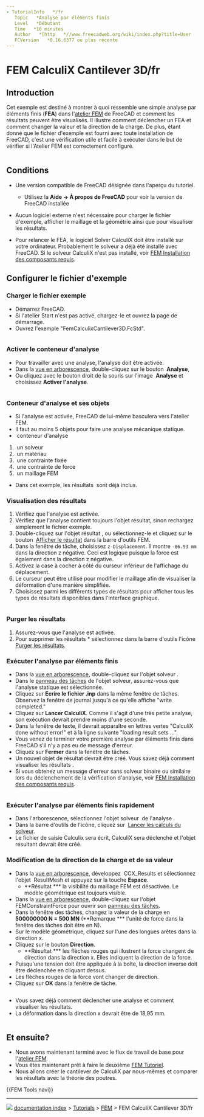 ```yaml
---
- TutorialInfo   */fr
   Topic   *Analyse par éléments finis
   Level   *Débutant
   Time   *10 minutes
   Author   *[http   *//www.freecadweb.org/wiki/index.php?title=User   *Berndhahnebach Bernd]
   FCVersion   *0.16.6377 ou plus récente
---
```


# FEM CalculiX Cantilever 3D/fr





## Introduction

Cet exemple est destiné à montrer à quoi ressemble une simple analyse par éléments finis (**FEA**) dans l\'[atelier FEM](FEM_Workbench/fr.md) de FreeCAD et comment les résultats peuvent être visualisés. Il illustre comment déclencher un FEA et comment changer la valeur et la direction de la charge. De plus, étant donné que le fichier d\'exemple est fourni avec toute installation de FreeCAD, c\'est une vérification utile et facile à exécuter dans le but de vérifier si l\'Atelier FEM est correctement configuré.

<img alt="" src=images/FEM_example01_pic10.png  style="width   *700px;">

## Conditions

-   Une version compatible de FreeCAD désignée dans l\'aperçu du tutoriel.

       *   Utilisez la **Aide → À propos de FreeCAD** pour voir la version de FreeCAD installée
-   Aucun logiciel externe n\'est nécessaire pour charger le fichier d\'exemple, afficher le maillage et la géométrie ainsi que pour visualiser les résultats.
-   Pour relancer le FEA, le logiciel Solver CalculiX doit être installé sur votre ordinateur. Probablement le solveur a déjà été installé avec FreeCAD. Si le solveur CalculiX n\'est pas installé, voir [FEM Installation des composants requis](FEM_Install/fr.md).

## Configurer le fichier d\'exemple 

### Charger le fichier exemple 

-   Démarrez FreeCAD.
-   Si l\'atelier Start n\'est pas activé, chargez-le et ouvrez la page de démarrage.
-   Ouvrez l\'exemple \"FemCalculixCantilever3D.FcStd\".

<img alt="" src=images/FEM_example01_pic11.png  style="width   *700px;">

### Activer le conteneur d\'analyse 

-   Pour travailler avec une analyse, l\'analyse doit être activée.
-   Dans la [vue en arborescence](Tree_view/fr.md), double-cliquez sur le bouton <img alt="" src=images/FEM_Analysis.svg  style="width   *24px;"> **Analyse**,
-   Ou cliquez avec le bouton droit de la souris sur l\'image <img alt="" src=images/FEM_Analysis.svg  style="width   *24px;"> **Analyse** et choisissez **Activer l'analyse**.

<img alt="" src=images/FEM_example01_pic12.png  style="width   *700px;">

### Conteneur d\'analyse et ses objets 

-   Si l\'analyse est activée, FreeCAD de lui-même basculera vers l\'atelier FEM.
-   Il faut au moins 5 objets pour faire une analyse mécanique statique.
-   <img alt="" src=images/FEM_Analysis.svg  style="width   *24px;"> conteneur d\'analyse

1.  <img alt="" src=images/FEM_SolverCalculixCxxtools.svg  style="width   *24px;"> un solveur
2.  <img alt="" src=images/FEM_MaterialSolid.svg  style="width   *24px;"> un matériau
3.  <img alt="" src=images/FEM_ConstraintFixed.png  style="width   *24px;"> une contrainte fixée
4.  <img alt="" src=images/FEM_ConstraintForce.svg  style="width   *24px;"> une contrainte de force
5.  <img alt="" src=images/FEM_FEMMesh.svg  style="width   *24px;"> un maillage FEM

-   Dans cet exemple, les résultats <img alt="" src=images/FEM_ResultShow.svg  style="width   *24px;"> sont déjà inclus.

### Visualisation des résultats 

1.  Vérifiez que l\'analyse est activée.
2.  Vérifiez que l\'analyse contient toujours l\'objet résultat, sinon rechargez simplement le fichier exemple.
3.  Double-cliquez sur l\'objet résultat <img alt="" src=images/FEM_ResultShow.svg  style="width   *24px;">, ou sélectionnez-le et cliquez sur le bouton <img alt="" src=images/FEM_ResultShow.svg  style="width   *24px;"> [Afficher le résultat](FEM_ResultShow/fr.md) dans la barre d\'outils FEM.
4.  Dans la fenêtre de tâche, choisissez `z-Displacement`. Il montre `-86.93 mm` dans la direction z négative. Ceci est logique puisque la force est également dans la direction z négative.
5.  Activez la case à cocher à côté du curseur inférieur de l\'affichage du déplacement.
6.  Le curseur peut être utilisé pour modifier le maillage afin de visualiser la déformation d\'une manière simplifiée.
7.  Choisissez parmi les différents types de résultats pour afficher tous les types de résultats disponibles dans l\'interface graphique.

<img alt="" src=images/FEM_example01_pic13.png  style="width   *400px;">

### Purger les résultats 

1.  Assurez-vous que l\'analyse est activée.
2.  Pour supprimer les résultats    * sélectionnez dans la barre d\'outils l\'icône <img alt="" src=images/FEM_ResultsPurge.svg  style="width   *24px;"> [Purger les résultats](FEM_ResultsPurge/fr.md).

### Exécuter l\'analyse par éléments finis 

-   Dans la [vue en arborescence](Tree_view/fr.md), double-cliquez sur l\'objet solveur <img alt="" src=images/FEM_SolverCalculixCxxtools.svg  style="width   *24px;">.
-   Dans le [panneau des tâches](Task_panel/fr.md) de l\'objet solveur, assurez-vous que l\'analyse statique est sélectionnée.
-   Cliquez sur **Ecrire le fichier .inp** dans la même fenêtre de tâches. Observez la fenêtre de journal jusqu\'à ce qu\'elle affiche \"write completed.\"
-   Cliquez sur **Lancer CalculiX**. Comme il s\'agit d\'une très petite analyse, son exécution devrait prendre moins d\'une seconde.
-   Dans la fenêtre de texte, il devrait apparaître en lettres vertes \"CalculiX done without error!\" et à la ligne suivante \"loading result sets \...\".
-   Vous venez de terminer votre première analyse par éléments finis dans FreeCAD s\'il n\'y a pas eu de message d\'erreur.
-   Cliquez sur **Fermer** dans la fenêtre de tâches.
-   Un nouvel objet de résultat devrait être créé. Vous savez déjà comment visualiser les résultats .
-   Si vous obtenez un message d\'erreur sans solveur binaire ou similaire lors du déclenchement de la vérification d\'analyse, voir [FEM Installation des composants requis](FEM_Install/fr.md).

<img alt="" src=images/FEM_example01_pic14.png  style="width   *400px;">

### Exécuter l\'analyse par éléments finis rapidement 

-   Dans l\'arborescence, sélectionnez l\'objet solveur <img alt="" src=images/FEM_SolverCalculixCxxtools.svg  style="width   *24px;"> de l\'analyse <img alt="" src=images/FEM_Analysis.svg  style="width   *24px;">.
-   Dans la barre d\'outils de l\'icône, cliquez sur <img alt="" src=images/FEM_SolverRun.svg  style="width   *24px;"> [Lancer les calculs du solveur](FEM_SolverRun/fr.md).
-   Le fichier de saisie Calculix sera écrit, CalculiX sera déclenché et l\'objet résultant devrait être créé.

### Modification de la direction de la charge et de sa valeur 

-   Dans la [vue en arborescence](Tree_view/fr.md), développez <img alt="" src=images/FEM_ResultShow.svg  style="width   *24px;"> CCX_Results et sélectionnez l\'objet <img alt="" src=images/FEM_MeshResult.svg  style="width   *24px;"> ResultMesh et appuyez sur la touche **Espace**.
    -   **Résultat    *** la visibilité du maillage FEM est désactivée. Le modèle géométrique est toujours visible.
-   Dans la [vue en arborescence](Tree_view/fr.md), double-cliquez sur l\'objet <img alt="" src=images/FEM_ConstraintForce.svg  style="width   *24px;"> FEMConstraintForce pour ouvrir son [panneau des tâches](Task_panel/fr.md).
-   Dans la fenêtre des tâches, changez la valeur de la charge en **500000000 N = 500 MN** (**Remarque    *** l\'unité de force dans la fenêtre des tâches doit être en N).
-   Sur le modèle géométrique, cliquez sur l\'une des longues arêtes dans la direction x.
-   Cliquez sur le bouton **Direction**.
    -   **Résultat    *** les flèches rouges qui illustrent la force changent de direction dans la direction x. Elles indiquent la direction de la force.
-   Puisqu\'une tension doit être appliquée à la boîte, la direction inverse doit être déclenchée en cliquant dessus.
-   Les flèches rouges de la force vont changer de direction.
-   Cliquez sur **OK** dans la fenêtre de tâche.

<img alt="" src=images/FEM_example01_pic15.png  style="width   *700px;">

-   Vous savez déjà comment déclencher une analyse et comment visualiser les résultats.
-   La déformation dans la direction x devrait être de 18,95 mm.

<img alt="" src=images/FEM_example01_pic16.png  style="width   *400px;">

## Et ensuite? 

-   Nous avons maintenant terminé avec le flux de travail de base pour l\'[atelier FEM](FEM_Workbench/fr.md).
-   Vous êtes maintenant prêt à faire le deuxième [FEM Tutoriel](FEM_tutorial/fr.md).
-   Nous allons créer le cantilever de CalculiX par nous-mêmes et comparer les résultats avec la théorie des poutres.


 {{FEM Tools navi}}



---
![](images/Right_arrow.png) [documentation index](../README.md) > [Tutorials](Category_Tutorials.md) > [FEM](Category_FEM.md) > FEM CalculiX Cantilever 3D/fr
